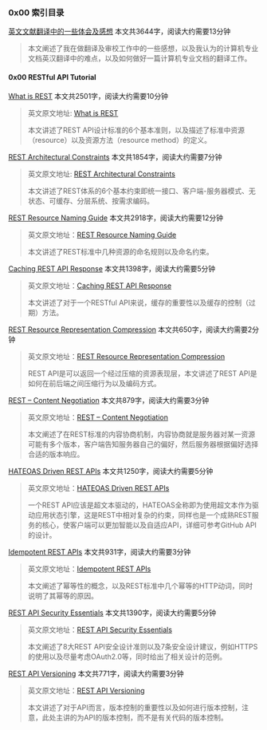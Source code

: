 ### 0x00 索引目录

[英文文献翻译中的一些体会及感想](/essays/english/英文文献翻译中的一些体会及感想) 本文共3644字，阅读大约需要13分钟

> 本文阐述了我在做翻译及审校工作中的一些感想，以及我认为的计算机专业文档英汉翻译中的难点，以及如何做好一篇计算机专业文档的翻译工作。

#### 0x00 RESTful API Tutorial

[What is REST](/translations/restful-api-tutorial/What%20is%20REST) 本文共2501字，阅读大约需要10分钟

> 英文原文地址: [What is REST](https://restfulapi.net/)
>
> 本文讲述了REST API设计标准的6个基本准则，以及描述了标准中资源（resource）以及资源方法（resource method）的定义。

[REST Architectural Constraints](/translations/restful-api-tutorial/REST%20Architectural%20Constraints) 本文共1854字，阅读大约需要7分钟

> 英文原文地址: [REST Architectural Constraints](https://restfulapi.net/rest-architectural-constraints/)
>
> 本文讲述了REST体系的6个基本约束即统一接口、客户端-服务器模式、无状态、可缓存、分层系统、按需求编码。

[REST Resource Naming Guide](/translations/restful-api-tutorial/REST%20Resource%20Naming%20Guide) 本文共2918字，阅读大约需要12分钟

> 英文原文地址：[REST Resource Naming Guide](https://restfulapi.net/resource-naming/)
>
> 本文讲述了REST标准中几种资源的命名规则以及命名约束。

[Caching REST API Response](/translations/restful-api-tutorial/Caching%20REST%20API%20Response) 本文共1398字，阅读大约需要5分钟

> 英文原文地址：[Caching REST API Response](https://restfulapi.net/caching/)
>
> 本文讲述了对于一个RESTful API来说，缓存的重要性以及缓存的控制（过期）方法。

[REST Resource Representation Compression](/translations/restful-api-tutorial/REST%20Resource%20Representation%20Compression) 本文共650字，阅读大约需要2分钟

> 英文原文地址：[REST Resource Representation Compression](https://restfulapi.net/rest-resource-compression/)
>
> REST API是可以返回一个经过压缩的资源表现层，本文讲述了REST API是如何在前后端之间压缩行为以及编码方式。

[REST – Content Negotiation](/translations/restful-api-tutorial/REST%20–%20Content%20Negotiation) 本文共879字，阅读大约需要3分钟

> 英文原文地址：[REST – Content Negotiation](https://restfulapi.net/content-negotiation/)
>
> 本文阐述了在REST标准的内容协商机制，内容协商就是服务器对某一资源可能有多个版本，客户端告知服务器自己的偏好，然后服务器根据偏好选择合适的版本响应。

[HATEOAS Driven REST APIs](/translations/restful-api-tutorial/HATEOAS%20Driven%20REST%20APIs) 本文共1250字，阅读大约需要5分钟

> 英文原文地址：[HATEOAS Driven REST APIs](https://restfulapi.net/hateoas/)
>
> 一个REST API应该是超文本驱动的，HATEOAS全称即为使用超文本作为驱动应用状态引擎，这是REST中相对复杂的约束，同样也是一个成熟REST服务的核心，使客户端可以更加智能以及自适应API，详细可参考GitHub API的设计。

[Idempotent REST APIs](/translations/restful-api-tutorial/Idempotent%20REST%20APIs) 本文共931字，阅读大约需要3分钟

> 英文原文地址：[Idempotent REST APIs](https://restfulapi.net/idempotent-rest-apis/) 
>
> 本文阐述了幂等性的概念，以及REST标准中几个幂等的HTTP动词，同时说明了其幂等的原因。

[REST API Security Essentials](/translations/restful-api-tutorial/REST%20API%20Security%20Essentials) 本文共1390字，阅读大约需要5分钟

> 英文原文地址：[REST API Security Essentials](https://restfulapi.net/security-essentials/)
>
> 本文阐述了8大REST API安全设计准则以及7条安全设计建议，例如HTTPS的使用以及尽量考虑OAuth2.0等，同时给出了相关设计的范例。

[REST API Versioning](/translations/restful-api-tutorial/REST%20API%20Versioning) 本文共771字，阅读大约需要3分钟

> 英文原文地址：[REST API Versioning](https://restfulapi.net/versioning/)
>
> 本文讲述了对于API而言，版本控制的重要性以及如何进行版本控制，注意，此处主讲的为API的版本控制，而不是有关代码的版本控制。